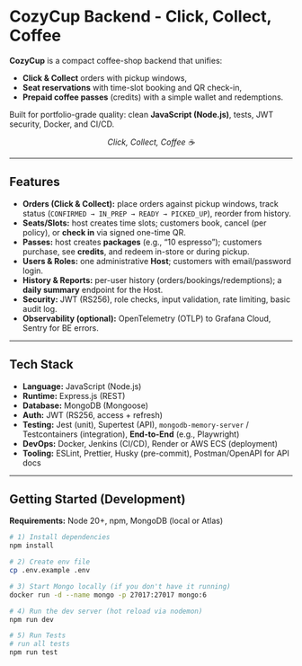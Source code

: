 # CozyCup Backend - Click, Collect, Coffee

**CozyCup** is a compact coffee-shop backend that unifies:
- **Click & Collect** orders with pickup windows,
- **Seat reservations** with time-slot booking and QR check-in,
- **Prepaid coffee passes** (credits) with a simple wallet and redemptions.

Built for portfolio-grade quality: clean **JavaScript (Node.js)**, tests, JWT security, Docker, and CI/CD.

<p align="center"><em>Click, Collect, Coffee ☕️</em></p>

---

## Features

- **Orders (Click & Collect):** place orders against pickup windows, track status (`CONFIRMED → IN_PREP → READY → PICKED_UP`), reorder from history.
- **Seats/Slots:** host creates time slots; customers book, cancel (per policy), or **check in** via signed one-time QR.
- **Passes:** host creates **packages** (e.g., “10 espresso”); customers purchase, see **credits**, and redeem in-store or during pickup.
- **Users & Roles:** one administrative **Host**; customers with email/password login.
- **History & Reports:** per-user history (orders/bookings/redemptions); a **daily summary** endpoint for the Host.
- **Security:** JWT (RS256), role checks, input validation, rate limiting, basic audit log.
- **Observability (optional):** OpenTelemetry (OTLP) to Grafana Cloud, Sentry for BE errors.

---

## Tech Stack

- **Language:** JavaScript (Node.js)
- **Runtime:** Express.js (REST)
- **Database:** MongoDB (Mongoose)
- **Auth:** JWT (RS256, access + refresh)
- **Testing:** Jest (unit), Supertest (API), `mongodb-memory-server` / Testcontainers (integration), **End-to-End** (e.g., Playwright)
- **DevOps:** Docker, Jenkins (CI/CD), Render or AWS ECS (deployment)
- **Tooling:** ESLint, Prettier, Husky (pre-commit), Postman/OpenAPI for API docs

---

## Getting Started (Development)

**Requirements:** Node 20+, npm, MongoDB (local or Atlas)

```bash
# 1) Install dependencies
npm install

# 2) Create env file
cp .env.example .env

# 3) Start Mongo locally (if you don't have it running)
docker run -d --name mongo -p 27017:27017 mongo:6

# 4) Run the dev server (hot reload via nodemon)
npm run dev

# 5) Run Tests
# run all tests
npm run test